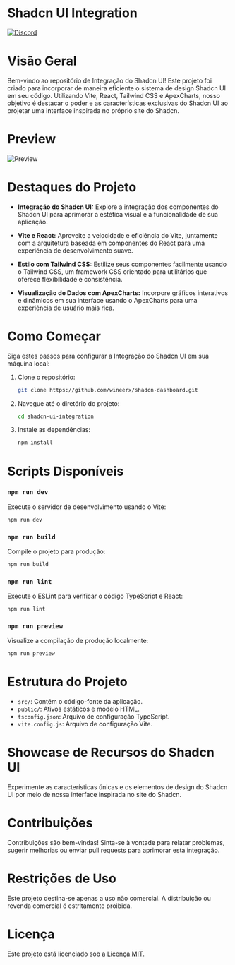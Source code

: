 # Shadcn UI Integration
[![Discord][npm-image]][npm-url]
# Visão Geral
Bem-vindo ao repositório de Integração do Shadcn UI! Este projeto foi criado para incorporar de maneira eficiente o sistema de design Shadcn UI em seu código. Utilizando Vite, React, Tailwind CSS e ApexCharts, nosso objetivo é destacar o poder e as características exclusivas do Shadcn UI ao projetar uma interface inspirada no próprio site do Shadcn.

# Preview
![Preview](https://imgur.com/0D5eJTf.png)



# Destaques do Projeto

- **Integração do Shadcn UI:** Explore a integração dos componentes do Shadcn UI para aprimorar a estética visual e a funcionalidade de sua aplicação.

- **Vite e React:** Aproveite a velocidade e eficiência do Vite, juntamente com a arquitetura baseada em componentes do React para uma experiência de desenvolvimento suave.

- **Estilo com Tailwind CSS:** Estilize seus componentes facilmente usando o Tailwind CSS, um framework CSS orientado para utilitários que oferece flexibilidade e consistência.

- **Visualização de Dados com ApexCharts:** Incorpore gráficos interativos e dinâmicos em sua interface usando o ApexCharts para uma experiência de usuário mais rica.

# Como Começar

Siga estes passos para configurar a Integração do Shadcn UI em sua máquina local:

1. Clone o repositório:

   ```bash
   git clone https://github.com/wineerx/shadcn-dashboard.git
   ```

2. Navegue até o diretório do projeto:

   ```bash
   cd shadcn-ui-integration
   ```

3. Instale as dependências:

   ```bash
   npm install
   ```

# Scripts Disponíveis

### `npm run dev`

Execute o servidor de desenvolvimento usando o Vite:

```bash
npm run dev
```

### `npm run build`

Compile o projeto para produção:

```bash
npm run build
```

### `npm run lint`

Execute o ESLint para verificar o código TypeScript e React:

```bash
npm run lint
```

### `npm run preview`

Visualize a compilação de produção localmente:

```bash
npm run preview
```

# Estrutura do Projeto

- `src/`: Contém o código-fonte da aplicação.
- `public/`: Ativos estáticos e modelo HTML.
- `tsconfig.json`: Arquivo de configuração TypeScript.
- `vite.config.js`: Arquivo de configuração Vite.

# Showcase de Recursos do Shadcn UI

Experimente as características únicas e os elementos de design do Shadcn UI por meio de nossa interface inspirada no site do Shadcn.

# Contribuições

Contribuições são bem-vindas! Sinta-se à vontade para relatar problemas, sugerir melhorias ou enviar pull requests para aprimorar esta integração.

# Restrições de Uso

Este projeto destina-se apenas a uso não comercial. A distribuição ou revenda comercial é estritamente proibida.

# Licença

Este projeto está licenciado sob a [Licença MIT](LICENSE).

[npm-image]:  https://img.shields.io/badge/native-suporte-blue?logo=discord
[npm-url]: https://discord.gg/naativeseat
